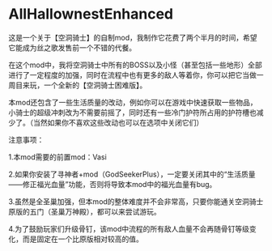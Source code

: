 # AllHallownestEnhanced
这是一个关于【空洞骑士】的自制mod，我制作它花费了两个半月的时间，希望它能成为丝之歌发售前一个不错的代餐。

在这个mod中，我将空洞骑士中所有的BOSS以及小怪（甚至包括一些地形）全部进行了一定程度的加强，同时在流程中也有更多的敌人等着你，你可以把它当做一周目来玩，一个全新的【空洞骑士困难版】。




本mod还包含了一些生活质量的改动，例如你可以在游戏中快速获取一些物品，小骑士的超级冲刺改为不需要前摇了，同时还有一些冷门护符所占用的护符槽也减少了。（当然如果你不喜欢这些改动也可以在选项中关闭它们）



注意事项：

1.本mod需要的前置mod：Vasi

2.如果你安装了寻神者+mod（GodSeekerPlus），一定要关闭其中的“生活质量——修正福光血量”功能，否则将导致本mod中的福光血量有bug。

3.虽然是全圣巢加强，但本mod的整体难度并不会非常高，只要你能通关空洞骑士原版的五门（圣巢万神殿），都可以来尝试游玩。

4.为了鼓励玩家们升级骨钉，该mod中流程的所有敌人血量不会再随骨钉等级变化，而是固定在一个比原版相对较高的值。
